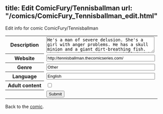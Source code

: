 title: Edit ComicFury/Tennisballman
url: "/comics/ComicFury_Tennisballman_edit.html"
---
Edit info for comic ComicFury/Tennisballman

<form name="comic" action="http://gaepostmail.appspot.com/comic/" method="post">
<table class="comicinfo">
<tr>
<th>Description</th><td><textarea name="description" cols="40" rows="3">He's a man of severe delusion. She's a girl with anger problems. He has a skull minion and a giant dirt-breathing fish. She has enemies waiting to be killed with gorey passion. Updated every Tuesday and Friday.</textarea></td>
</tr>
<tr>
<th>Website</th><td><input type="text" name="url" value="http://tennisballman.thecomicseries.com/" size="40"/></td>
</tr>
<tr>
<th>Genre</th><td><input type="text" name="genre" value="Other" size="40"/></td>
</tr>
<tr>
<th>Language</th><td><input type="text" name="language" value="English" size="40"/></td>
</tr>
<tr>
<th>Adult content</th><td><input type="checkbox" name="adult" value="adult" /></td>
</tr>
<tr>
<th></th><td>
<input type="hidden" name="comic" value="ComicFury_Tennisballman" />
<input type="submit" name="submit" value="Submit" />
</td>
</tr>
</table>
</form>

Back to the [comic](ComicFury_Tennisballman.html).
